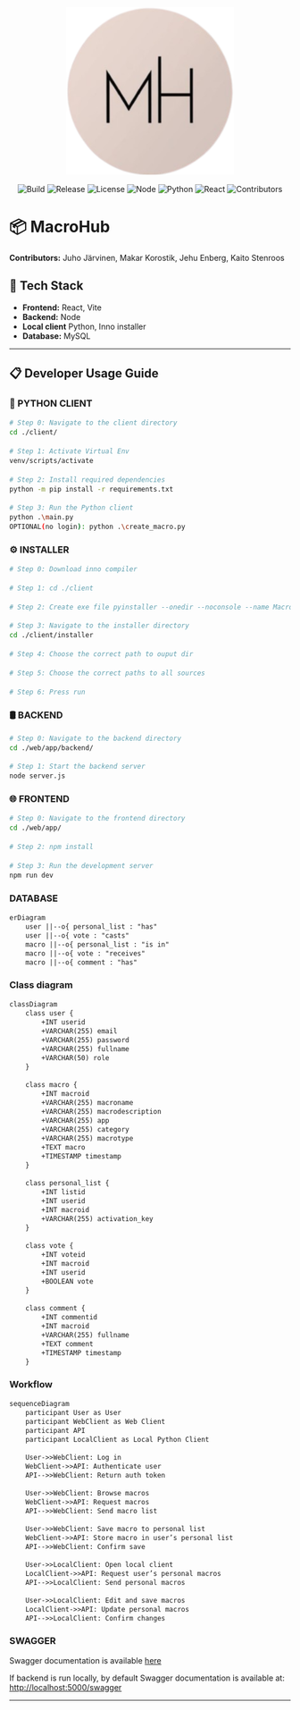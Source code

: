 <p align="center">
  <img src="web/app/public/logo.png" alt="Logo" width="300" />
</p>

<p align="center">
  <img src="https://github.com/Team-410/MacroHub/workflows/CI/badge.svg" alt="Build">
  <img src="https://img.shields.io/github/v/release/Team-410/MacroHub" alt="Release">
  <img src="https://img.shields.io/github/license/Team-410/MacroHub" alt="License">
  <img src="https://img.shields.io/badge/node-%3E%3D14.0-blue" alt="Node">
  <img src="https://img.shields.io/badge/python-3.8%2B-blue" alt="Python">
   <img src="https://img.shields.io/badge/React-%3E%3D16.8-blue" alt="React">
  <img src="https://img.shields.io/github/contributors/Team-410/MacroHub" alt="Contributors">
</p>


# 📦 MacroHub

**Contributors:** Juho Järvinen, Makar Korostik, Jehu Enberg, Kaito Stenroos

## 🚀 Tech Stack
- **Frontend:** React, Vite
- **Backend:** Node
- **Local client** Python, Inno installer
- **Database:** MySQL

---

## 📋 Developer Usage Guide

### 🐍 PYTHON CLIENT
```bash
# Step 0: Navigate to the client directory
cd ./client/

# Step 1: Activate Virtual Env
venv/scripts/activate

# Step 2: Install required dependencies
python -m pip install -r requirements.txt

# Step 3: Run the Python client
python .\main.py
OPTIONAL(no login): python .\create_macro.py 
```

### ⚙️ INSTALLER
```bash
# Step 0: Download inno compiler

# Step 1: cd ./client

# Step 2: Create exe file pyinstaller --onedir --noconsole --name Macrohub main.py

# Step 3: Navigate to the installer directory
cd ./client/installer

# Step 4: Choose the correct path to ouput dir

# Step 5: Choose the correct paths to all sources

# Step 6: Press run

```

### 🛢️ BACKEND
```bash
# Step 0: Navigate to the backend directory
cd ./web/app/backend/

# Step 1: Start the backend server
node server.js
```

### 🌐 FRONTEND
```bash
# Step 0: Navigate to the frontend directory
cd ./web/app/

# Step 2: npm install

# Step 3: Run the development server
npm run dev
```

### DATABASE
```mermaid
erDiagram
    user ||--o{ personal_list : "has"
    user ||--o{ vote : "casts"
    macro ||--o{ personal_list : "is in"
    macro ||--o{ vote : "receives"
    macro ||--o{ comment : "has"
```

### Class diagram
```mermaid
classDiagram
    class user {
        +INT userid
        +VARCHAR(255) email
        +VARCHAR(255) password
        +VARCHAR(255) fullname
        +VARCHAR(50) role
    }

    class macro {
        +INT macroid
        +VARCHAR(255) macroname
        +VARCHAR(255) macrodescription
        +VARCHAR(255) app
        +VARCHAR(255) category
        +VARCHAR(255) macrotype
        +TEXT macro
        +TIMESTAMP timestamp
    }

    class personal_list {
        +INT listid
        +INT userid
        +INT macroid
        +VARCHAR(255) activation_key
    }

    class vote {
        +INT voteid
        +INT macroid
        +INT userid
        +BOOLEAN vote
    }

    class comment {
        +INT commentid
        +INT macroid
        +VARCHAR(255) fullname
        +TEXT comment
        +TIMESTAMP timestamp
    }

```
###  Workflow
```mermaid
sequenceDiagram
    participant User as User
    participant WebClient as Web Client
    participant API
    participant LocalClient as Local Python Client

    User->>WebClient: Log in
    WebClient->>API: Authenticate user
    API-->>WebClient: Return auth token

    User->>WebClient: Browse macros
    WebClient->>API: Request macros
    API-->>WebClient: Send macro list

    User->>WebClient: Save macro to personal list
    WebClient->>API: Store macro in user’s personal list
    API-->>WebClient: Confirm save

    User->>LocalClient: Open local client
    LocalClient->>API: Request user’s personal macros
    API-->>LocalClient: Send personal macros

    User->>LocalClient: Edit and save macros
    LocalClient->>API: Update personal macros
    API-->>LocalClient: Confirm changes

```

### SWAGGER
Swagger documentation is available [here](https://macrohub-backend-6-3-25-macrohub.2.rahtiapp.fi/swagger/)

If backend is run locally, by default Swagger documentation is available at:
[http://localhost:5000/swagger](http://localhost:5000/swagger)

---
